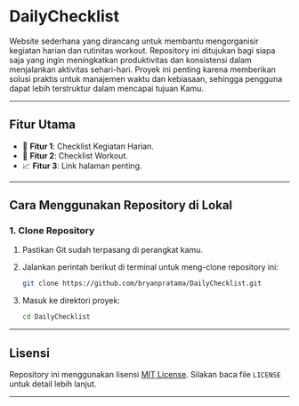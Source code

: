 # DailyChecklist

Website sederhana yang dirancang untuk membantu mengorganisir kegiatan harian dan rutinitas workout. Repository ini ditujukan bagi siapa saja yang ingin meningkatkan produktivitas dan konsistensi dalam menjalankan aktivitas sehari-hari. Proyek ini penting karena memberikan solusi praktis untuk manajemen waktu dan kebiasaan, sehingga pengguna dapat lebih terstruktur dalam mencapai tujuan Kamu.



---

## **Fitur Utama**
- 🚀 **Fitur 1**: Checklist Kegiatan Harian.
- 🌟 **Fitur 2**: Checklist Workout.
- 📈 **Fitur 3**: Link halaman penting.

---


## **Cara Menggunakan Repository di Lokal**

### 1. Clone Repository
1. Pastikan Git sudah terpasang di perangkat kamu.
2. Jalankan perintah berikut di terminal untuk meng-clone repository ini:
   ```bash
   git clone https://github.com/bryanpratama/DailyChecklist.git
   ```

3. Masuk ke direktori proyek:
   ```bash
   cd DailyChecklist
   ```


---

## **Lisensi**
Repository ini menggunakan lisensi [MIT License](https://opensource.org/licenses/MIT). Silakan baca file `LICENSE` untuk detail lebih lanjut.

---
